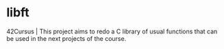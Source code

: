 # libft
42Cursus | This project aims to redo a C library of usual functions that can be used in the next projects of the course.
